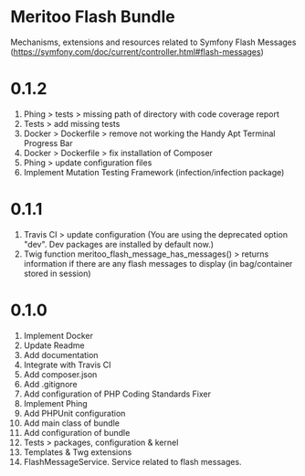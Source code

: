 # Meritoo Flash Bundle

Mechanisms, extensions and resources related to Symfony Flash Messages (https://symfony.com/doc/current/controller.html#flash-messages)

# 0.1.2

1. Phing > tests > missing path of directory with code coverage report
2. Tests > add missing tests
3. Docker > Dockerfile > remove not working the Handy Apt Terminal Progress Bar
4. Docker > Dockerfile > fix installation of Composer
5. Phing > update configuration files
6. Implement Mutation Testing Framework (infection/infection package)

# 0.1.1

1. Travis CI > update configuration (You are using the deprecated option "dev". Dev packages are installed by default
now.)
2. Twig function meritoo_flash_message_has_messages() > returns information if there are any flash messages to 
display (in bag/container stored in session)

# 0.1.0

1. Implement Docker
2. Update Readme
3. Add documentation
4. Integrate with Travis CI
5. Add composer.json
6. Add .gitignore
7. Add configuration of PHP Coding Standards Fixer
8. Implement Phing
9. Add PHPUnit configuration
10. Add main class of bundle
11. Add configuration of bundle
12. Tests > packages, configuration & kernel
13. Templates & Twg extensions
14. FlashMessageService. Service related to flash messages.
